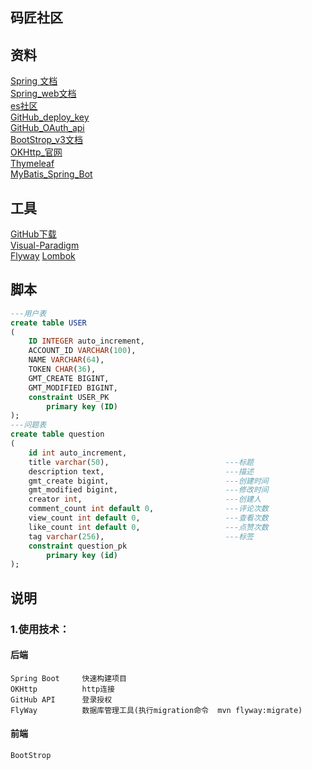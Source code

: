 ## 码匠社区

## 资料
[Spring 文档](https://spring.io/guides)        
[Spring_web文档](https://spring.io/guides/gs/serving-web-content/)         
[es社区](https://elasticsearch.cn/explore/category-2)      
[GitHub_deploy_key](https://developer.github.com/v3/guides/managing-deploy-keys/#deploy-keys)        
[GitHub_OAuth_api](https://developer.github.com/apps/building-oauth-apps/creating-an-oauth-app/)        
[BootStrop_v3文档](https://getbootstrap.com/docs/3.3/components/#navbar)  
[OKHttp_官网](https://square.github.io/okhttp/)      
[Thymeleaf](https://www.thymeleaf.org/doc/tutorials/3.0/usingthymeleaf.html)    
[MyBatis_Spring_Bot](http://www.mybatis.org/spring-boot-starter/mybatis-spring-boot-autoconfigure/index.html)
## 工具
[GitHub下载](https://git-scm.com/download)        
[Visual-Paradigm](https://www.visual-paradigm.com)      
[Flyway](https://flywaydb.org/getstarted/firststeps/maven)
[Lombok](https://www.projectlombok.org/)
##  脚本
```sql
---用户表
create table USER
(
	ID INTEGER auto_increment,
	ACCOUNT_ID VARCHAR(100),
	NAME VARCHAR(64),
	TOKEN CHAR(36),
	GMT_CREATE BIGINT,
	GMT_MODIFIED BIGINT,
	constraint USER_PK
		primary key (ID)
);
---问题表
create table question
(
	id int auto_increment,
	title varchar(50),                          ---标题
	description text,                           ---描述
	gmt_create bigint,                          ---创建时间
	gmt_modified bigint,                        ---修改时间
	creator int,                                ---创建人
	comment_count int default 0,                ---评论次数
	view_count int default 0,                   ---查看次数
	like_count int default 0,                   ---点赞次数
	tag varchar(256),                           ---标签
	constraint question_pk
		primary key (id)
);

```

##  说明 
### 1.使用技术：
#### 后端 
    Spring Boot     快速构建项目
    OKHttp          http连接
    GitHub API      登录授权
    FlyWay          数据库管理工具(执行migration命令  mvn flyway:migrate)
#### 前端
    BootStrop
 
